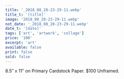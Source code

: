```yaml
---
title: '_2018_08_28-23-29-11.webp'
title_t: '[title]'
image: '2018_08_28-23-29-11.webp'
not_date: '_2018_08_28-23-29-11.webp'
date_t: '[date]'
tags: ['art', 'artwork', 'collage']
price: '100'
excerpt: 'art'
available: false
print: false
sold: false
---
```



8.5″ x 11″ on Primary Cardstock Paper.
$100 Unframed.
